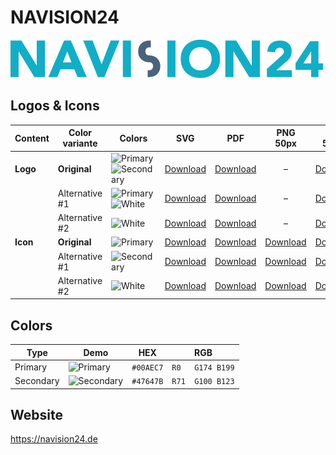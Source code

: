 # NAVISION24

![NAVISION24 Logo](navision24-logo-original-500px.png)

## Logos & Icons

| Content  | Color variante | Colors                  | SVG                         | PDF                         |           PNG 50px            | PNG 500px                      | PNG 1000px                      |
| -------- | -------------- | ----------------------- | --------------------------- | --------------------------- | :---------------------------: | ------------------------------ | ------------------------------- |
| **Logo** | **Original**   | ![Primary] ![Secondary] | [Download][LogoOriginalSVG] | [Download][LogoOriginalPDF] |               –               | [Download][LogoOriginalPNG500] | [Download][LogoOriginalPNG1000] |
|          | Alternative #1 | ![Primary] ![White]     | [Download][LogoAlt1SVG]     | [Download][LogoAlt1PDF]     |               –               | [Download][LogoAlt1PNG500]     | [Download][LogoAlt1PNG1000]     |
|          | Alternative #2 | ![White]                | [Download][LogoAlt2SVG]     | [Download][LogoAlt2PDF]     |               –               | [Download][LogoAlt2PNG500]     | [Download][LogoAlt2PNG1000]     |
| **Icon** | **Original**   | ![Primary]              | [Download][IconOriginalSVG] | [Download][IconOriginalPDF] | [Download][IconOriginalPNG50] | [Download][IconOriginalPNG500] | [Download][IconOriginalPNG1000] |
|          | Alternative #1 | ![Secondary]            | [Download][IconAlt1SVG]     | [Download][IconAlt1PDF]     |   [Download][IconAlt1PNG50]   | [Download][IconAlt1PNG500]     | [Download][IconAlt1PNG1000]     |
|          | Alternative #2 | ![White]                | [Download][IconAlt2SVG]     | [Download][IconAlt2PDF]     |   [Download][IconAlt2PNG50]   | [Download][IconAlt2PNG500]     | [Download][IconAlt2PNG1000]     |

## Colors

| Type      | Demo         | HEX       | RGB              |
| --------- | ------------ | --------- | ---------------- |
| Primary   | ![Primary]   | `#00AEC7` | `R0   G174 B199` |
| Secondary | ![Secondary] | `#47647B` | `R71  G100 B123` |

## Website

<https://navision24.de>

[Primary]: https://ipsumimage.appspot.com/12x12,00AEC7?l=
[Secondary]: https://ipsumimage.appspot.com/12x12,47647B?l=
[White]: https://ipsumimage.appspot.com/12x12,FFFFFF?l=

[LogoOriginalSVG]: navision24-logo-original.svg
[LogoOriginalPDF]: navision24-logo-original.pdf
[LogoOriginalPNG500]: navision24-logo-original-500px.png
[LogoOriginalPNG1000]: navision24-logo-original-1000px.png
[LogoAlt1SVG]: navision24-logo-alt1.svg
[LogoAlt1PDF]: navision24-logo-alt1.pdf
[LogoAlt1PNG500]: navision24-logo-alt1-500px.png
[LogoAlt1PNG1000]: navision24-logo-alt1-1000px.png
[LogoAlt2SVG]: navision24-logo-alt2.svg
[LogoAlt2PDF]: navision24-logo-alt2.pdf
[LogoAlt2PNG500]: navision24-logo-alt2-500px.png
[LogoAlt2PNG1000]: navision24-logo-alt2-1000px.png

[IconOriginalSVG]: navision24-icon-original.svg
[IconOriginalPDF]: navision24-icon-original.pdf
[IconOriginalPNG50]: navision24-icon-original-50px.png
[IconOriginalPNG500]: navision24-icon-original-500px.png
[IconOriginalPNG1000]: navision24-icon-original-1000px.png
[IconAlt1SVG]: navision24-icon-alt1.svg
[IconAlt1PDF]: navision24-icon-alt1.pdf
[IconAlt1PNG50]: navision24-icon-alt1-50px.png
[IconAlt1PNG500]: navision24-icon-alt1-500px.png
[IconAlt1PNG1000]: navision24-icon-alt1-1000px.png
[IconAlt2SVG]: navision24-icon-alt2.svg
[IconAlt2PDF]: navision24-icon-alt2.pdf
[IconAlt2PNG50]: navision24-icon-alt2-50px.png
[IconAlt2PNG500]: navision24-icon-alt2-500px.png
[IconAlt2PNG1000]: navision24-icon-alt2-1000px.png
